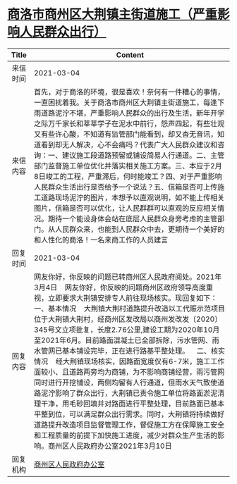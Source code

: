 # <a href="http://www.shangluo.gov.cn/zmhd/ldxxxx.jsp?urltype=leadermail.LeaderMailContentUrl&wbtreeid=1112&leadermailid=6986">商洛市商州区大荆镇主街道施工（严重影响人民群众出行）</a>
| Title |                                                                                                                                                                                                                                            Content                                                                                                                                                                                                                                            |
|:-----:|-----------------------------------------------------------------------------------------------------------------------------------------------------------------------------------------------------------------------------------------------------------------------------------------------------------------------------------------------------------------------------------------------------------------------------------------------------------------------------------------------|
| 来信时间  | 2021-03-04                                                                                                                                                                                                                                                                                                                                                                                                                                                                                    |
| 来信内容  | 首先，对于商洛的环境，很是喜欢！奈何有一件糟心的事情，一直困扰着我。关于商洛市商州区大荆镇主街道施工，每逢下雨道路泥泞不堪，严重影响人民群众的出行及生活，新年开学之际万千家长和莘莘学子在泥水中前行，怨声四起，有些壮观又有些许心酸，不知道有监管部门能看到，却又杳无音讯，知道看到却无人解决，心不会痛吗？代表广大人民群众建议和咨询：一、建议施工段道路预留或铺设简易人行通道。二、主管部门监督施工单位优化并落实相关施工方案。三、本应于2月8日竣工的工程，严重滞后，何时能竣工？四、对于严重影响人民群众生活出行是否给予一个说法？五、信箱是否可上传施工道路现场泥泞的图片，本想予以直观说明，如不能上传相关图片，信箱是否可以优化，让人民群群可以直观的反应相关情况。期待一个能设身体会站在底层人民群众身旁考虑的主管部门。从人民群众来，也能到人民群众中去，更期待一个美好的和人性化的商洛！一名来商工作的人员建言                                                                                 |
| 回复时间  | 2021-03-04                                                                                                                                                                                                                                                                                                                                                                                                                                                                                    |
| 回复内容  | 网友你好，你反映的问题已转商州区人民政府阅处。2021年3月4日    网友你好，你反映的问题商州区政府领导高度重视，立即要求大荆镇安排专人前往现场核实。现回复如下：    一、基本情况    大荆镇大荆村道路提升改造以工代赈示范项目位于大荆镇大荆村，经商州区发改局以商州发改发〔2020〕345号文立项批复，长度2.76公里,建设工期为2020年10月至2021年6月。目前路面混凝土已全部拆除，污水管网、雨水管网已基本铺设完毕，正在进行路基平整处理。    二、核实情况    经大荆镇现场核实，因路面宽度仅有6-7米，施工工作面较小、且道路两旁均为商铺，为不影响商铺经营，雨污管网同时进行开挖铺设，两侧均留有人行通道，但雨水天气致使道路泥泞影响了群众出行，大荆镇已责令施工单位将路面淤泥清理干净，用毛砂回填并对路面进行平整处理，目前路面已基本平整到位，可以满足群众出行需求。同时，大荆镇将持续做好道路提升改造项目监督管理工作，督促施工方在保障施工安全和工程质量的前提下加快施工进度，减少对群众生产生活的影响。商州区人民政府办公室2021年3月10日 |
| 回复机构  | <a href="../../category/agencies/商州区人民政府办公室.md">商州区人民政府办公室</a>                                                                                                                                                                                                                                                                                                                                                                                                                                |